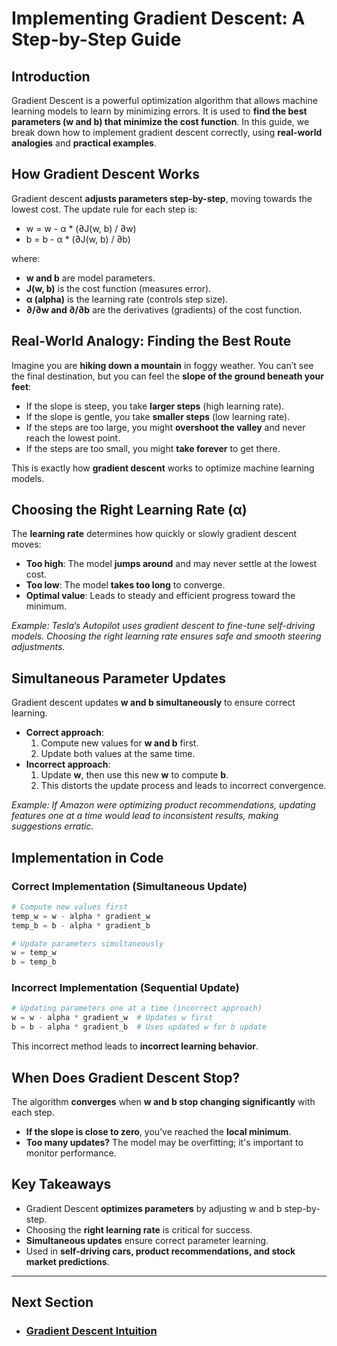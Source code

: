 # Implementing Gradient Descent: A Step-by-Step Guide

## Introduction
Gradient Descent is a powerful optimization algorithm that allows machine learning models to learn by minimizing errors. It is used to **find the best parameters (w and b) that minimize the cost function**. In this guide, we break down how to implement gradient descent correctly, using **real-world analogies** and **practical examples**.

## How Gradient Descent Works
Gradient descent **adjusts parameters step-by-step**, moving towards the lowest cost. The update rule for each step is:

- w = w - α * (∂J(w, b) / ∂w)
- b = b - α * (∂J(w, b) / ∂b)


where:
- **w and b** are model parameters.
- **J(w, b)** is the cost function (measures error).
- **α (alpha)** is the learning rate (controls step size).
- **∂/∂w and ∂/∂b** are the derivatives (gradients) of the cost function.

## Real-World Analogy: Finding the Best Route
Imagine you are **hiking down a mountain** in foggy weather. You can’t see the final destination, but you can feel the **slope of the ground beneath your feet**:
- If the slope is steep, you take **larger steps** (high learning rate).
- If the slope is gentle, you take **smaller steps** (low learning rate).
- If the steps are too large, you might **overshoot the valley** and never reach the lowest point.
- If the steps are too small, you might **take forever** to get there.

This is exactly how **gradient descent** works to optimize machine learning models.

## Choosing the Right Learning Rate (α)
The **learning rate** determines how quickly or slowly gradient descent moves:
- **Too high**: The model **jumps around** and may never settle at the lowest cost.
- **Too low**: The model **takes too long** to converge.
- **Optimal value**: Leads to steady and efficient progress toward the minimum.

_Example: Tesla’s Autopilot uses gradient descent to fine-tune self-driving models. Choosing the right learning rate ensures safe and smooth steering adjustments._

## Simultaneous Parameter Updates
Gradient descent updates **w and b simultaneously** to ensure correct learning. 
- **Correct approach**:
  1. Compute new values for **w and b** first.
  2. Update both values at the same time.
- **Incorrect approach**:
  1. Update **w**, then use this new **w** to compute **b**.
  2. This distorts the update process and leads to incorrect convergence.

_Example: If Amazon were optimizing product recommendations, updating features one at a time would lead to inconsistent results, making suggestions erratic._

## Implementation in Code
### Correct Implementation (Simultaneous Update)
```python
# Compute new values first
temp_w = w - alpha * gradient_w
temp_b = b - alpha * gradient_b

# Update parameters simultaneously
w = temp_w
b = temp_b
```
### Incorrect Implementation (Sequential Update)
```python
# Updating parameters one at a time (incorrect approach)
w = w - alpha * gradient_w  # Updates w first
b = b - alpha * gradient_b  # Uses updated w for b update
```
This incorrect method leads to **incorrect learning behavior**.

## When Does Gradient Descent Stop?
The algorithm **converges** when **w and b stop changing significantly** with each step.
- **If the slope is close to zero**, you’ve reached the **local minimum**.
- **Too many updates?** The model may be overfitting; it's important to monitor performance.

## Key Takeaways
- Gradient Descent **optimizes parameters** by adjusting w and b step-by-step.  
- Choosing the **right learning rate** is critical for success.  
- **Simultaneous updates** ensure correct parameter learning.  
- Used in **self-driving cars, product recommendations, and stock market predictions**.  

---
## Next Section
- ### [Gradient Descent Intuition](Gradient_Descent_Intuition.md)
